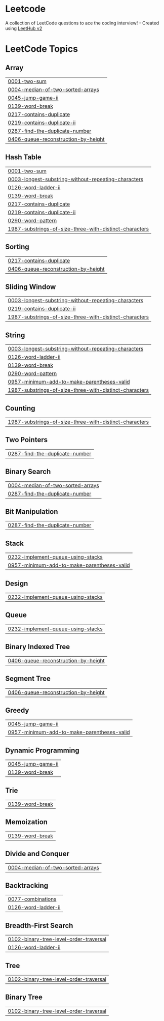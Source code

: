# Leetcode
A collection of LeetCode questions to ace the coding interview! - Created using [LeetHub v2](https://github.com/arunbhardwaj/LeetHub-2.0)

<!---LeetCode Topics Start-->
# LeetCode Topics
## Array
|  |
| ------- |
| [0001-two-sum](https://github.com/KaviyavikashiniMohanasundaram/Leetcode/tree/master/0001-two-sum) |
| [0004-median-of-two-sorted-arrays](https://github.com/KaviyavikashiniMohanasundaram/Leetcode/tree/master/0004-median-of-two-sorted-arrays) |
| [0045-jump-game-ii](https://github.com/KaviyavikashiniMohanasundaram/Leetcode/tree/master/0045-jump-game-ii) |
| [0139-word-break](https://github.com/KaviyavikashiniMohanasundaram/Leetcode/tree/master/0139-word-break) |
| [0217-contains-duplicate](https://github.com/KaviyavikashiniMohanasundaram/Leetcode/tree/master/0217-contains-duplicate) |
| [0219-contains-duplicate-ii](https://github.com/KaviyavikashiniMohanasundaram/Leetcode/tree/master/0219-contains-duplicate-ii) |
| [0287-find-the-duplicate-number](https://github.com/KaviyavikashiniMohanasundaram/Leetcode/tree/master/0287-find-the-duplicate-number) |
| [0406-queue-reconstruction-by-height](https://github.com/KaviyavikashiniMohanasundaram/Leetcode/tree/master/0406-queue-reconstruction-by-height) |
## Hash Table
|  |
| ------- |
| [0001-two-sum](https://github.com/KaviyavikashiniMohanasundaram/Leetcode/tree/master/0001-two-sum) |
| [0003-longest-substring-without-repeating-characters](https://github.com/KaviyavikashiniMohanasundaram/Leetcode/tree/master/0003-longest-substring-without-repeating-characters) |
| [0126-word-ladder-ii](https://github.com/KaviyavikashiniMohanasundaram/Leetcode/tree/master/0126-word-ladder-ii) |
| [0139-word-break](https://github.com/KaviyavikashiniMohanasundaram/Leetcode/tree/master/0139-word-break) |
| [0217-contains-duplicate](https://github.com/KaviyavikashiniMohanasundaram/Leetcode/tree/master/0217-contains-duplicate) |
| [0219-contains-duplicate-ii](https://github.com/KaviyavikashiniMohanasundaram/Leetcode/tree/master/0219-contains-duplicate-ii) |
| [0290-word-pattern](https://github.com/KaviyavikashiniMohanasundaram/Leetcode/tree/master/0290-word-pattern) |
| [1987-substrings-of-size-three-with-distinct-characters](https://github.com/KaviyavikashiniMohanasundaram/Leetcode/tree/master/1987-substrings-of-size-three-with-distinct-characters) |
## Sorting
|  |
| ------- |
| [0217-contains-duplicate](https://github.com/KaviyavikashiniMohanasundaram/Leetcode/tree/master/0217-contains-duplicate) |
| [0406-queue-reconstruction-by-height](https://github.com/KaviyavikashiniMohanasundaram/Leetcode/tree/master/0406-queue-reconstruction-by-height) |
## Sliding Window
|  |
| ------- |
| [0003-longest-substring-without-repeating-characters](https://github.com/KaviyavikashiniMohanasundaram/Leetcode/tree/master/0003-longest-substring-without-repeating-characters) |
| [0219-contains-duplicate-ii](https://github.com/KaviyavikashiniMohanasundaram/Leetcode/tree/master/0219-contains-duplicate-ii) |
| [1987-substrings-of-size-three-with-distinct-characters](https://github.com/KaviyavikashiniMohanasundaram/Leetcode/tree/master/1987-substrings-of-size-three-with-distinct-characters) |
## String
|  |
| ------- |
| [0003-longest-substring-without-repeating-characters](https://github.com/KaviyavikashiniMohanasundaram/Leetcode/tree/master/0003-longest-substring-without-repeating-characters) |
| [0126-word-ladder-ii](https://github.com/KaviyavikashiniMohanasundaram/Leetcode/tree/master/0126-word-ladder-ii) |
| [0139-word-break](https://github.com/KaviyavikashiniMohanasundaram/Leetcode/tree/master/0139-word-break) |
| [0290-word-pattern](https://github.com/KaviyavikashiniMohanasundaram/Leetcode/tree/master/0290-word-pattern) |
| [0957-minimum-add-to-make-parentheses-valid](https://github.com/KaviyavikashiniMohanasundaram/Leetcode/tree/master/0957-minimum-add-to-make-parentheses-valid) |
| [1987-substrings-of-size-three-with-distinct-characters](https://github.com/KaviyavikashiniMohanasundaram/Leetcode/tree/master/1987-substrings-of-size-three-with-distinct-characters) |
## Counting
|  |
| ------- |
| [1987-substrings-of-size-three-with-distinct-characters](https://github.com/KaviyavikashiniMohanasundaram/Leetcode/tree/master/1987-substrings-of-size-three-with-distinct-characters) |
## Two Pointers
|  |
| ------- |
| [0287-find-the-duplicate-number](https://github.com/KaviyavikashiniMohanasundaram/Leetcode/tree/master/0287-find-the-duplicate-number) |
## Binary Search
|  |
| ------- |
| [0004-median-of-two-sorted-arrays](https://github.com/KaviyavikashiniMohanasundaram/Leetcode/tree/master/0004-median-of-two-sorted-arrays) |
| [0287-find-the-duplicate-number](https://github.com/KaviyavikashiniMohanasundaram/Leetcode/tree/master/0287-find-the-duplicate-number) |
## Bit Manipulation
|  |
| ------- |
| [0287-find-the-duplicate-number](https://github.com/KaviyavikashiniMohanasundaram/Leetcode/tree/master/0287-find-the-duplicate-number) |
## Stack
|  |
| ------- |
| [0232-implement-queue-using-stacks](https://github.com/KaviyavikashiniMohanasundaram/Leetcode/tree/master/0232-implement-queue-using-stacks) |
| [0957-minimum-add-to-make-parentheses-valid](https://github.com/KaviyavikashiniMohanasundaram/Leetcode/tree/master/0957-minimum-add-to-make-parentheses-valid) |
## Design
|  |
| ------- |
| [0232-implement-queue-using-stacks](https://github.com/KaviyavikashiniMohanasundaram/Leetcode/tree/master/0232-implement-queue-using-stacks) |
## Queue
|  |
| ------- |
| [0232-implement-queue-using-stacks](https://github.com/KaviyavikashiniMohanasundaram/Leetcode/tree/master/0232-implement-queue-using-stacks) |
## Binary Indexed Tree
|  |
| ------- |
| [0406-queue-reconstruction-by-height](https://github.com/KaviyavikashiniMohanasundaram/Leetcode/tree/master/0406-queue-reconstruction-by-height) |
## Segment Tree
|  |
| ------- |
| [0406-queue-reconstruction-by-height](https://github.com/KaviyavikashiniMohanasundaram/Leetcode/tree/master/0406-queue-reconstruction-by-height) |
## Greedy
|  |
| ------- |
| [0045-jump-game-ii](https://github.com/KaviyavikashiniMohanasundaram/Leetcode/tree/master/0045-jump-game-ii) |
| [0957-minimum-add-to-make-parentheses-valid](https://github.com/KaviyavikashiniMohanasundaram/Leetcode/tree/master/0957-minimum-add-to-make-parentheses-valid) |
## Dynamic Programming
|  |
| ------- |
| [0045-jump-game-ii](https://github.com/KaviyavikashiniMohanasundaram/Leetcode/tree/master/0045-jump-game-ii) |
| [0139-word-break](https://github.com/KaviyavikashiniMohanasundaram/Leetcode/tree/master/0139-word-break) |
## Trie
|  |
| ------- |
| [0139-word-break](https://github.com/KaviyavikashiniMohanasundaram/Leetcode/tree/master/0139-word-break) |
## Memoization
|  |
| ------- |
| [0139-word-break](https://github.com/KaviyavikashiniMohanasundaram/Leetcode/tree/master/0139-word-break) |
## Divide and Conquer
|  |
| ------- |
| [0004-median-of-two-sorted-arrays](https://github.com/KaviyavikashiniMohanasundaram/Leetcode/tree/master/0004-median-of-two-sorted-arrays) |
## Backtracking
|  |
| ------- |
| [0077-combinations](https://github.com/KaviyavikashiniMohanasundaram/Leetcode/tree/master/0077-combinations) |
| [0126-word-ladder-ii](https://github.com/KaviyavikashiniMohanasundaram/Leetcode/tree/master/0126-word-ladder-ii) |
## Breadth-First Search
|  |
| ------- |
| [0102-binary-tree-level-order-traversal](https://github.com/KaviyavikashiniMohanasundaram/Leetcode/tree/master/0102-binary-tree-level-order-traversal) |
| [0126-word-ladder-ii](https://github.com/KaviyavikashiniMohanasundaram/Leetcode/tree/master/0126-word-ladder-ii) |
## Tree
|  |
| ------- |
| [0102-binary-tree-level-order-traversal](https://github.com/KaviyavikashiniMohanasundaram/Leetcode/tree/master/0102-binary-tree-level-order-traversal) |
## Binary Tree
|  |
| ------- |
| [0102-binary-tree-level-order-traversal](https://github.com/KaviyavikashiniMohanasundaram/Leetcode/tree/master/0102-binary-tree-level-order-traversal) |
<!---LeetCode Topics End-->